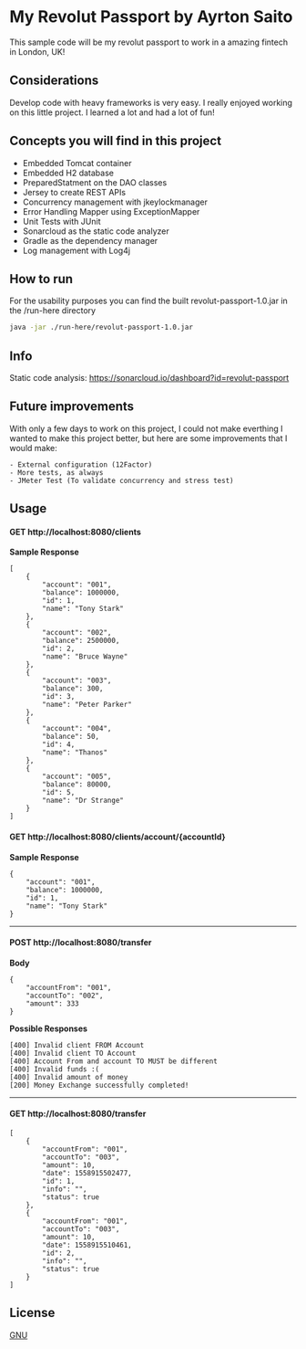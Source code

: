 # My Revolut Passport by Ayrton Saito
This sample code will be my revolut passport to work in a amazing fintech in London, UK!

## Considerations
Develop code with heavy frameworks is very easy. I really enjoyed working on this little project. I learned a lot and had a lot of fun!


## Concepts you will find in this project
- Embedded Tomcat container
- Embedded H2 database
- PreparedStatment on the DAO classes
- Jersey to create REST APIs
- Concurrency management with jkeylockmanager
- Error Handling Mapper using ExceptionMapper
- Unit Tests with JUnit
- Sonarcloud as the static code analyzer
- Gradle as the dependency manager
- Log management with Log4j

## How to run
For the usability purposes you can find the built revolut-passport-1.0.jar in the /run-here directory

```bash
java -jar ./run-here/revolut-passport-1.0.jar
```

## Info

Static code analysis: https://sonarcloud.io/dashboard?id=revolut-passport




## Future improvements
With only a few days to work on this project, I could not make everthing I wanted to make this project better, but here are some improvements that I would make:

```
- External configuration (12Factor)
- More tests, as always
- JMeter Test (To validate concurrency and stress test)
```

## Usage

#### GET http://localhost:8080/clients

**Sample Response**

```
[
    {
        "account": "001",
        "balance": 1000000,
        "id": 1,
        "name": "Tony Stark"
    },
    {
        "account": "002",
        "balance": 2500000,
        "id": 2,
        "name": "Bruce Wayne"
    },
    {
        "account": "003",
        "balance": 300,
        "id": 3,
        "name": "Peter Parker"
    },
    {
        "account": "004",
        "balance": 50,
        "id": 4,
        "name": "Thanos"
    },
    {
        "account": "005",
        "balance": 80000,
        "id": 5,
        "name": "Dr Strange"
    }
]
```

#### GET http://localhost:8080/clients/account/{accountId}

**Sample Response**

```
{
	"account": "001",
	"balance": 1000000,
	"id": 1,
	"name": "Tony Stark"
}
```

___

#### POST http://localhost:8080/transfer

**Body**
```
{
	"accountFrom": "001",
	"accountTo": "002",
	"amount": 333
}
```

**Possible Responses**

```
[400] Invalid client FROM Account
[400] Invalid client TO Account
[400] Account From and account TO MUST be different
[400] Invalid funds :(
[400] Invalid amount of money
[200] Money Exchange successfully completed!
```

___

#### GET http://localhost:8080/transfer
```
[
    {
        "accountFrom": "001",
        "accountTo": "003",
        "amount": 10,
        "date": 1558915502477,
        "id": 1,
        "info": "",
        "status": true
    },
    {
        "accountFrom": "001",
        "accountTo": "003",
        "amount": 10,
        "date": 1558915510461,
        "id": 2,
        "info": "",
        "status": true
    }
]
```

## License
[GNU](https://www.gnu.org/licenses/gpl-3.0.pt-br.html)